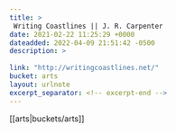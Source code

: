 ```yaml
---
title: > 
 Writing Coastlines || J. R. Carpenter
date: 2021-02-22 11:25:29 +0000
dateadded: 2022-04-09 21:51:42 -0500
description: > 
 
link: "http://writingcoastlines.net/"
bucket: arts
layout: urlnote
excerpt_separator: <!-- excerpt-end -->
--- 
```

 <!-- excerpt-end -->[[arts|buckets/arts]]
